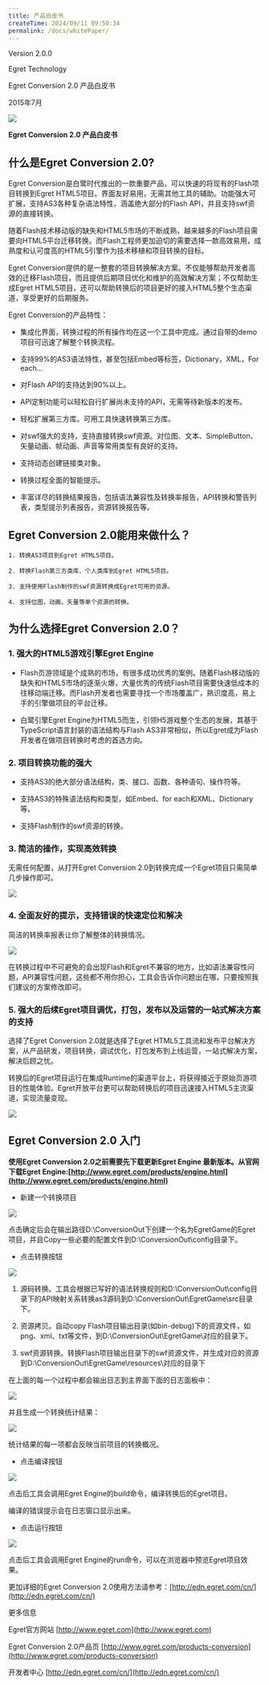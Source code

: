 ```yaml
---
title: 产品白皮书
createTime: 2024/09/11 09:50:34
permalink: /docs/whitePaper/
---
```

Version 2.0.0

Egret Technology

Egret Conversion 2.0 产品白皮书

2015年7月

![](56b1ab7ed42f8.png)

**Egret Conversion 2.0 产品白皮书**

## 什么是Egret Conversion 2.0?

Egret Conversion是白鹭时代推出的一款重要产品，可以快速的将现有的Flash项目转换到Egret HTML5项目。界面友好易用，无需其他工具的辅助。功能强大可扩展，支持AS3各种复杂语法特性，涵盖绝大部分的Flash API，并且支持swf资源的直接转换。

随着Flash技术移动版的缺失和HTML5市场的不断成熟，越来越多的Flash项目需要向HTML5平台迁移转换。而Flash工程师更加迫切的需要选择一款高效易用，成熟度和认可度高的HTML5引擎作为技术移植和项目转换的目标。

Egret Conversion提供的是一整套的项目转换解决方案。不仅能够帮助开发者高效的迁移Flash项目，而且提供后期项目优化和维护的高效解决方案；不仅帮助生成Egret HTML5项目，还可以帮助转换后的项目更好的接入HTML5整个生态渠道，享受更好的后期服务。

Egret Conversion的产品特性：

* 集成化界面，转换过程的所有操作均在这一个工具中完成。通过自带的demo项目可迅速了解整个转换流程。

* 支持99%的AS3语法特性，甚至包括Embed等标签，Dictionary，XML，For each...

* 对Flash API的支持达到90%以上。

* API定制功能可以轻松自行扩展尚未支持的API，无需等待新版本的发布。

* 轻松扩展第三方库。可用工具快速转换第三方库。

* 对swf强大的支持，支持直接转换swf资源。对位图、文本、SimpleButton、矢量动画、帧动画、声音等常用类型有良好的支持。

* 支持动态创建链接类对象。

* 转换过程全面的智能提示。

* 丰富详尽的转换结果报告，包括语法兼容性及转换率报告，API转换和警告列表，类型提示列表报告，资源转换报告等。

 

## Egret Conversion 2.0能用来做什么？

    1. 转换AS3项目到Egret HTML5项目。

    2. 转换Flash第三方类库、个人类库到Egret HTML5项目。

    3. 支持使用Flash制作的swf资源转换成Egret可用的资源。

    4. 支持位图，动画，矢量等单个资源的转换。

 

## 为什么选择Egret Conversion 2.0？

### 1. 强大的HTML5游戏引擎Egret Engine

* Flash页游领域是个成熟的市场，有很多成功优秀的案例。随着Flash移动版的缺失和HTML5市场的逐渐火爆，大量优秀的传统Flash项目需要快速低成本的往移动端迁移。而Flash开发者也需要寻找一个市场覆盖广，熟识度高，易上手的引擎做项目的平台迁移。

* 白鹭引擎Egret Engine为HTML5而生，引领H5游戏整个生态的发展，其基于TypeScript语言封装的语法结构与Flash AS3非常相似，所以Egret成为Flash开发者在做项目转换时考虑的首选方向。

### 2. 项目转换功能的强大

* 支持AS3的绝大部分语法结构，类、接口、函数、各种语句、操作符等。

* 支持AS3的特殊语法结构和类型，如Embed、for each和XML、Dictionary等。

* 支持Flash制作的swf资源的转换。

### 3. 简洁的操作，实现高效转换

无需任何配置，从打开Egret Conversion 2.0到转换完成一个Egret项目只需简单几步操作即可。

![](56b1ab7e9c3df.jpg)

### 4. 全面友好的提示，支持错误的快速定位和解决

简洁的转换率报表让你了解整体的转换情况。

![](56b1ab7f293c3.png)

在转换过程中不可避免的会出现Flash和Egret不兼容的地方，比如语法兼容性问题，API兼容性问题，这些都不用你担心，工具会告诉你问题出在哪，只要按照我们建议的方案修改即可。

### 5. 强大的后续Egret项目调优，打包，发布以及运营的一站式解决方案的支持

选择了Egret Conversion 2.0就是选择了Egret HTML5工具流和发布平台解决方案，从产品研发，项目转换，调试优化，打包发布到上线运营，一站式解决方案，解决后顾之忧。

转换后的Egret项目运行在集成Runtime的渠道平台上，将获得接近于原始页游项目的性能体验。Egret开放平台更可以帮助转换后的项目迅速接入HTML5主流渠道，实现流量变现。

![](56b1ab7fb9336.jpg)

## Egret Conversion 2.0 入门

**使用Egret Conversion 2.0之前需要先下载更新Egret Engine 最新版本。从官网下载Egret Engine:[http://www.egret.com/products/engine.html](http://www.egret.com/products/engine.html)**

* 新建一个转换项目

![](56b1ab7fd7fa7.png)

点击确定后会在输出路径D:\ConversionOut下创建一个名为EgretGame的Egret项目，并且Copy一些必要的配置文件到D:\ConversionOut\config目录下。

* 点击转换按钮

![](56b1ab8004933.png)

1) 源码转换。工具会根据已写好的语法转换规则和D:\ConversionOut\config目录下的API映射关系转换as3源码到D:\ConversionOut\EgretGame\src目录下。

2) 资源拷贝。自动copy Flash项目输出目录(如bin-debug)下的资源文件，如png、xml、txt等文件，到D:\ConversionOut\EgretGame\对应的目录下。

3) swf资源转换。转换Flash项目输出目录下的swf资源文件，并生成对应的资源到D:\ConversionOut\EgretGame\resources\对应的目录下

在上面的每一个过程中都会输出日志到主界面下面的日志面板中：

![](56b1ab80266aa.png)

并且生成一个转换统计结果：

![](56b1ab805b4a6.png)

统计结果的每一项都会反映当前项目的转换概况。

* 点击编译按钮

![](56b1ab8075879.png)

点击后工具会调用Egret Engine的build命令，编译转换后的Egret项目。

编译的错误提示会在日志窗口显示出来。

* 点击运行按钮

![](56b1ab80979fd.png)

点击后工具会调用Egret Engine的run命令，可以在浏览器中预览Egret项目效果。

更加详细的Egret Conversion 2.0使用方法请参考：[http://edn.egret.com/cn/](http://edn.egret.com/cn/)

更多信息

Egret官方网站 [http://www.egret.com](http://www.egret.com)

Egret Conversion 2.0产品页 [http://www.egret.com/products-conversion](http://www.egret.com/products-conversion)

开发者中心 [http://edn.egret.com/cn/](http://edn.egret.com/cn/)



